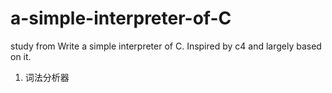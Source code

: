 # a-simple-interpreter-of-C
study from Write a simple interpreter of C. Inspired by c4 and largely based on it.


1. 词法分析器
